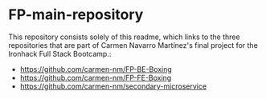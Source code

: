 # FP-main-repository
This repository consists solely of this readme, which links to the three repositories that are part of Carmen Navarro Martínez's final project for the Ironhack Full Stack Bootcamp.:
- https://github.com/carmen-nm/FP-BE-Boxing
- https://github.com/carmen-nm/FP-FE-Boxing
- https://github.com/carmen-nm/secondary-microservice
